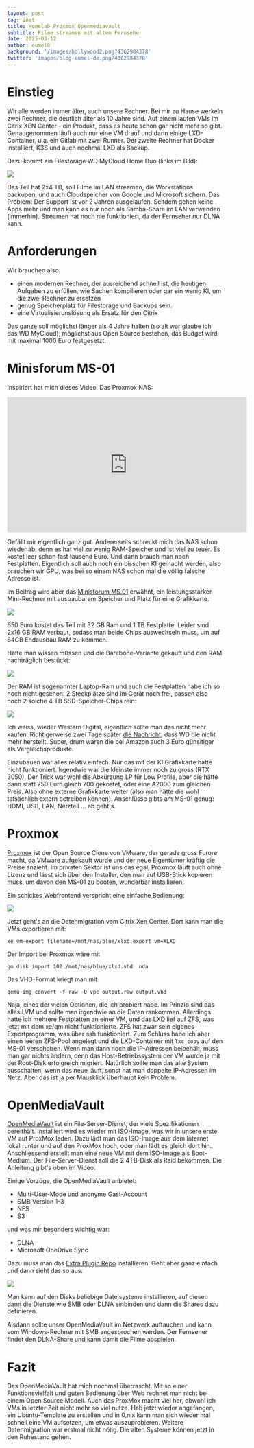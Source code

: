 ```yaml
---
layout: post
tag: inet
title: Homelab Proxmox Openmediavault
subtitle: Filme streamen mit altem Fernseher
date: 2025-03-12
author: eumel8
background: '/images/hollywood2.png?4362984378'
twitter: 'images/blog-eumel-de.png?4362984378'
---
```


# Einstieg

Wir alle werden immer älter, auch unsere Rechner. Bei mir zu Hause werkeln zwei Rechner, die deutlich älter als 10 Jahre sind. Auf einem laufen VMs im Citrix XEN Center - ein Produkt, dass es heute schon gar nicht mehr so gibt. Genaugenommen läuft auch nur eine VM drauf und darin einige LXD-Container, u.a. ein Gitlab mit zwei Runner. Der zweite Rechner hat Docker installiert, K3S und auch nochmal LXD als Backup.

Dazu kommt ein Filestorage WD MyCloud Home Duo (links im Bild):

<img src="/images/2025-03-12_1.jpg" />

Das Teil hat 2x4 TB, soll Filme im LAN streamen, die Workstations backupen, und auch Cloudspeicher von Google und Microsoft sichern. Das Problem: Der Support ist vor 2 Jahren ausgelaufen. Seitdem gehen keine Apps mehr und man kann es nur noch als Samba-Share im LAN verwenden (immerhin). Streamen hat noch nie funktioniert, da der Fernseher nur DLNA kann.

# Anforderungen

Wir brauchen also:

- einen modernen Rechner, der ausreichend schnell ist, die heutigen Aufgaben zu erfüllen, wie Sachen kompilieren oder gar ein wenig KI, um die zwei Rechner zu ersetzen
- genug Speicherplatz für Filestorage und Backups sein.
- eine Virtualisierunslösung als Ersatz für den Citrix

Das ganze soll möglichst länger als 4 Jahre halten (so alt war glaube ich das WD MyCloud), möglichst aus Open Source bestehen, das Budget wird mit maximal 1000 Euro festgesetzt.

# Minisforum MS-01

Inspiriert hat mich dieses Video. Das Proxmox NAS:

<iframe width="560" height="315" src="https://www.youtube.com/embed/IattZevg7xY?si=473S9Mbr7uWwmwNG" title="YouTube video player" frameborder="0" allow="accelerometer; autoplay; clipboard-write; encrypted-media; gyroscope; picture-in-picture; web-share" referrerpolicy="strict-origin-when-cross-origin" allowfullscreen></iframe>

Gefällt mir eigentlich ganz gut. Andererseits schreckt mich das NAS schon wieder ab, denn es hat viel zu wenig RAM-Speicher und ist viel zu teuer. Es kostet leer schon fast tausend Euro. Und dann brauch man noch Festplatten. Eigentlich soll auch noch ein bisschen KI gemacht werden, also brauchen wir GPU, was bei so einem NAS schon mal die völlig falsche Adresse ist.

Im Beitrag wird aber das [Minisforum MS.01](https://minisforumpc.eu/products/ms-01?variant=42210216313015) erwähnt, ein leistungsstarker Mini-Rechner mit ausbaubarem Speicher und Platz für eine Grafikkarte.

<img src="/images/2025-03-12_2.jpg" />

650 Euro kostet das Teil mit 32 GB Ram und 1 TB Festplatte. Leider sind 2x16 GB RAM verbaut, sodass man beide Chips auswechseln muss, um auf 64GB Endausbau RAM zu kommen.

Hätte man wissen m0ssen und die Barebone-Variante gekauft und den RAM nachträglich bestückt:

<img src="/images/2025-03-12_4.jpg" />

Der RAM ist sogenannter Laptop-Ram und auch die Festplatten habe ich so noch nicht gesehen. 2 Steckplätze sind im Gerät noch frei, passen also noch 2 solche 4 TB SSD-Speicher-Chips rein:

<img src="/images/2025-03-12_3.jpg" />

Ich weiss, wieder Western Digital, eigentlich sollte man das nicht mehr kaufen. Richtigerweise zwei Tage später [die Nachricht](https://winfuture.de/news,149405.html), dass WD die nicht mehr herstellt. Super, drum waren die bei Amazon auch 3 Euro günsitiger als Vergleichsprodukte.

Einzubauen war alles relativ einfach. Nur das mit der KI Grafikkarte hatte nicht funktioniert. Irgendwie war die kleinste immer noch zu gross (RTX 3050). Der Trick war wohl die Abkürzung LP für Low Profile, aber die hätte dann statt 250 Euro gleich 700 gekostet, oder eine A2000 zum gleichen Preis. Also ohne externe Grafikkarte weiter (also man hätte die wohl tatsächlich extern betreiben können). Anschlüsse gibts am MS-01 genug: HDMI, USB, LAN, Netzteil ... ab geht's.

# Proxmox

[Proxmox](https://www.proxmox.com/en/) ist der Open Source Clone von VMware, der gerade gross Furore macht, da VMware aufgekauft wurde und der neue Eigentümer kräftig die Preise anzieht. Im privaten Sektor ist uns das egal, Proxmox läuft auch ohne Lizenz und lässt sich über den Installer, den man auf USB-Stick kopieren muss, um davon den MS-01 zu booten, wunderbar installieren.

Ein schickes Webfrontend verspricht eine einfache Bedienung:

<img src="/images/2025-03-12_5.jpg" />

Jetzt geht's an die Datenmigration vom Citrix Xen Center. Dort kann man die VMs exportieren mit:

```
xe vm-export filename=/mnt/nas/blue/xlxd.export vm=XLXD
```

Der Import bei Proxmox wäre mit 

```
qm disk import 102 /mnt/nas/blue/xlxd.vhd  nda
```

Das VHD-Format kriegt man mit 

```
qemu-img convert -f raw -O vpc output.raw output.vhd
```

Naja, eines der vielen Optionen, die ich probiert habe. Im Prinzip sind das alles LVM und sollte man irgendwie an die Daten rankommen. Allerdings hatte ich mehrere Festplatten an einer VM, und das LXD lief auf ZFS, was jetzt mit dem xe/qm nicht funktionierte. ZFS hat zwar sein eigenes Exportprogramm, was über ssh funktioniert. Zum Schluss habe ich aber einen leeren ZFS-Pool angelegt und die LXD-Container mit `lxc copy` auf den MS-01 verschoben. Wenn man dann noch die IP-Adressen beibehält, muss man gar nichts ändern, denn das Host-Betriebssystem der VM wurde ja mit der Root-Disk erfolgreich migriert. Natürlich sollte man das alte System ausschalten, wenn das neue läuft, sonst hat man doppelte IP-Adressen im Netz. Aber das ist ja per Mausklick überhaupt kein Problem.

# OpenMediaVault

[OpenMediaVault](https://www.openmediavault.org/download.html) ist ein File-Server-Dienst, der viele Spezifikationen bereithält. Installiert wird es wieder mit ISO-Image, was wir in unsere erste VM auf ProxMox laden. Dazu lädt man das ISO-Image aus dem Internet lokal runter und auf den ProxMox hoch, oder man lädt es gleich dort hin. Anschliessend erstellt man eine neue VM mit dem ISO-Image als Boot-Medium. Der File-Server-Dienst soll die 2 4TB-Disk als Raid bekommen. Die Anleitung gibt's oben im Video.

Einige Vorzüge, die OpenMediaVault anbietet:

- Multi-User-Mode und anonyme Gast-Account
- SMB Version 1-3
- NFS
- S3

und was mir besonders wichtig war:

- DLNA
- Microsoft OneDrive Sync

Dazu muss man das [Extra Plugin Repo](https://wiki.omv-extras.org/) installieren. Geht aber ganz einfach und dann sieht das so aus:

<img src="/images/2025-03-12_6.jpg" />

Man kann auf den Disks beliebige Dateisysteme installieren, auf diesen dann die Dienste wie SMB oder DLNA einbinden und dann die Shares dazu definieren.

Alsdann sollte unser OpenMediaVault im Netzwerk auftauchen und kann vom Windows-Rechner mit SMB angesprochen werden. Der Fernseher findet den DLNA-Share und kann damit die Filme abspielen.

# Fazit

Das OpenMediaVault hat mich nochmal überrascht. Mit so einer Funktionsvielfalt und guten Bedienung über Web rechnet man nicht bei einem Open Source Modell. Auch das ProxMox macht viel her, obwohl ich VMs in letzter Zeit nicht mehr so viel nutze. Hab jetzt wieder angefangen, ein Ubuntu-Template zu erstellen und in 0,nix kann man sich wieder mal schnell eine VM aufsetzen, um etwas auszuprobieren. Weitere Datenmigration war erstmal nicht nötig. Die alten Systeme können jetzt in den Ruhestand gehen.
